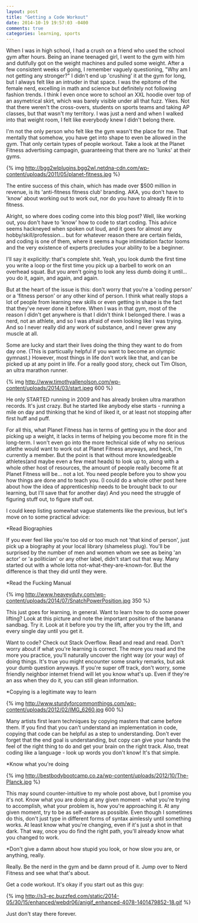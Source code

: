 ```yaml
---
layout: post
title: "Getting a Code Workout"
date: 2014-10-19 19:57:03 -0400
comments: true
categories: learning, sports
---
```


When I was in high school, I had a crush on a friend who used the school gym after hours. Being an inane teenaged girl, I went to the gym with him and dutifully got on the weight machines and pulled some weight. After a few consistent weeks of going, I remember vaguely questioning, "Why am I not getting any stronger?" I didn't end up 'crushing' it at the gym for long, but I always felt like an intruder in that space. I was the epitome of the female nerd, excelling in math and science but definitely not following fashion trends. I think I even once wore to school an XXL hoodie over top of an asymetrical skirt, which was barely visible under all that fuzz. Yikes. Not that there weren't the cross-overs, students on sports teams and taking AP classes, but that wasn't my territory. I was just a nerd and when I walked into that weight room, I felt like everybody knew I didn't belong there.

I'm not the only person who felt like the gym wasn't the place for me. That mentally that somehow, you have get into shape to even be allowed in the gym. That only certain types of people workout. Take a look at the Planet Fitness advertising campagin, guaranteeing that there are no 'lunks' at their gyms.

{% img http://bgg2wlplugins.bgg2wl.netdna-cdn.com/wp-content/uploads/2011/05/planet-fitness.jpg %} 

The entire success of this chain, which has made over $500 million in revenue, is its 'anti-fitness fitness club' branding. AKA, you don't have to 'know' about working out to work out, nor do you have to already fit in to fitness. 

Alright, so where does coding come into this blog post? Well, like working out, you don't have to 'know' how to code to start coding. This advice seems hackneyed when spoken out loud, and it goes for almost any hobby/skill/profession... but for whatever reason there are certain fields, and coding is one of them, where it seems a huge intimidation factor looms and the very existence of experts precludes your ability to be a beginner.

I'll say it explicitly: that's complete shit. Yeah, you look dumb the first time you write a loop or the first time you pick up a barbell to work on an overhead squat. But you aren't going to look any less dumb doing it until... you do it, again, and again, and again.

But at the heart of the issue is this: don't worry that you're a 'coding person' or a 'fitness person' or any other kind of person. I think what really stops a lot of people from learning new skills or even getting in shape is the fact that they've never done it before. When I was in that gym, most of the reason I didn't get anywhere is that I didn't think I belonged there. I was a nerd, not an athlete, and so I was afraid of even looking like I was trying. And so I never really did any work of substance, and I never grew any muscle at all.

Some are lucky and start their lives doing the thing they want to do from day one. (This is particually helpful if you want to become an olympic gymnast.) However, most things in life don't work like that, and can be picked up at any point in life. For a really good story, check out Tim Olson, an ultra marathon runner.

{% img http://www.timothyallenolson.com/wp-content/uploads/2014/03/start.jpeg 600 %}

He only STARTED running in 2009 and has already broken ultra marathon records. It's just crazy. But he started like anybody else starts - running a mile on day and thinking that he kind of liked it, or at least not stopping after first huff and puff.

For all this, what Planet Fitness has in terms of getting you in the door and picking up a weight, it lacks in terms of helping you become more fit in the long-term. I won't even go into the more technical side of why no serious atlethe would want to work out at Planet Fitness anyways, and heck, I'm currently a member. But the point is that without more knowledgeable athletes(and maybe even a few meat heads) to look up to, along with a whole other host of resources, the amount of people really become fit at Planet Fitness will be... not a lot. You need people before you to show you how things are done and to teach you. (I could do a whole other post here about how the idea of apprenticeship needs to be brought back to our learning, but I'll save that for another day) And you need the struggle of figuring stuff out, to figure stuff out.

I could keep listing somewhat vague statements like the previous, but let's move on to some practical advice:

*Read Biographies

If you ever feel like you're too old or too much not 'that kind of person', just pick up a biography at your local library (shameless plug). You'll be surprised by the number of men and women whom we see as being 'an actor' or 'a politician' or any other label, didn't start out that way. Many started out with a whole lotta not-what-they-are-known-for. But the difference is that they did until they were.

*Read the Fucking Manual

{% img http://www.heaveyduty.com/wp-content/uploads/2014/07/SnatchPowerPosition.jpg 350 %} 

This just goes for learning, in general. Want to learn how to do some power lifting? Look at this picture and note the important position of the banana sandbag. Try it. Look at it before you try the lift, after you try the lift, and every single day until you get it.

Want to code? Check out Stack Overflow. Read and read and read. Don't worry about if what you're learning is correct. The more you read and the more you practice, you'll naturally uncover the right way (or your way) of doing things. It's true you might encounter some snarky remarks, but ask your dumb question anyways. If you're super off track, don't worry, some friendly neighbor internet friend will let you know what's up. Even if they're an ass when they do it, you can still glean information.

*Copying is a legitimate way to learn

{% img http://www.sturdyforcommonthings.com/wp-content/uploads/2012/02/IMG_6260.jpg 600 %}

Many artists first learn techniques by copying masters that came before them. If you find that you can't understand an implementation in code, copying that code can be helpful as a step to understanding. Don't ever forget that the end goal is understanding, but copy can give your hands the feel of the right thing to do and get your brain on the right track. Also, treat coding like a language - look up words you don't know! It's that simple.

*Know what you're doing

{% img http://bestbodybootcamp.co.za/wp-content/uploads/2012/10/The-Planck.jpg %}

This may sound counter-intuitive to my whole post above, but I promise you it's not. Know what you are doing at any given moment - what you're trying to accomplish, what your problem is, how you're approaching it. At any given moment, try to be as self-aware as possible. Even though I sometimes do this, don't just type in different forms of syntax aimlessly until something works. At least know what you're changing, even if it's just a shot in that dark. That way, once you do find the right path, you'll already know what you changed to work.

*Don't give a damn about how stupid you look, or how slow you are, or anything, really.

Really. Be the nerd in the gym and be damn proud of it. Jump over to Nerd Fitness and see what that's about.

Get a code workout. It's okay if you start out as this guy:

{% img http://s3-ec.buzzfed.com/static/2014-05/30/15/enhanced/webdr06/anigif_enhanced-4078-1401479852-18.gif %}

Just don't stay there forever.